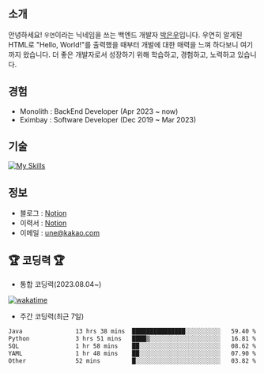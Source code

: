 ## 소개
안녕하세요! `우연`이라는 닉네임을 쓰는 백엔드 개발자 [박은우](https://dev-wooyeon.github.io/quiz-app/)입니다. 우연히 알게된 HTML로 "Hello, World!"를 출력했을 때부터 개발에 대한 매력을 느껴 하다보니 여기까지 왔습니다. 더 좋은 개발자로서 성장하기 위해 학습하고, 경험하고, 노력하고 있습니다.


## 경험
- Monolith : BackEnd Developer (Apr 2023 ~ now)
- Eximbay  : Software Developer (Dec 2019 ~ Mar 2023)

## 기술
[![My Skills](https://skillicons.dev/icons?i=java,spring,mysql,mongo,linux,aws,grafana)](https://skillicons.dev)

## 정보
- 블로그 : [Notion](https://notion-blog-ieunune.vercel.app)
- 이력서 : [Notion](https://ieunune.notion.site/28-88178b31333b4be7b8b9821a7232e73c?pvs=4)
- 이메일 : une@kakao.com

## 🏆 코딩력 🏆 
- 통합 코딩력(2023.08.04~)

[![wakatime](https://wakatime.com/badge/user/099dd627-fdab-4072-b87a-fa91c7a76d8d.svg?style=for-the-badge)](https://wakatime.com/@099dd627-fdab-4072-b87a-fa91c7a76d8d)

- 주간 코딩력(최근 7일)

<!--START_SECTION:waka-->

```txt
Java               13 hrs 38 mins  ███████████████░░░░░░░░░░   59.40 %
Python             3 hrs 51 mins   ████▒░░░░░░░░░░░░░░░░░░░░   16.81 %
SQL                1 hr 58 mins    ██░░░░░░░░░░░░░░░░░░░░░░░   08.62 %
YAML               1 hr 48 mins    ██░░░░░░░░░░░░░░░░░░░░░░░   07.90 %
Other              52 mins         █░░░░░░░░░░░░░░░░░░░░░░░░   03.82 %
```

<!--END_SECTION:waka-->

<!-- ![](./profile-3d-contrib/profile-night-view.svg)-->
